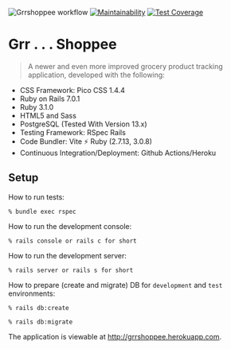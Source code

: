 ![Grrshoppee workflow](https://github.com/tflem/grrshoppee/actions/workflows/grrshoppee.yml/badge.svg)
[![Maintainability](https://api.codeclimate.com/v1/badges/38f303e1c141ae7c797a/maintainability)](https://codeclimate.com/github/tflem/grrshoppee/maintainability)
[![Test Coverage](https://api.codeclimate.com/v1/badges/38f303e1c141ae7c797a/test_coverage)](https://codeclimate.com/github/tflem/grrshoppee/test_coverage)

# Grr . . . Shoppee

> A newer and even more improved grocery product tracking application, developed with the following:

- CSS Framework: Pico CSS 1.4.4
- Ruby on Rails 7.0.1
- Ruby 3.1.0
- HTML5 and Sass
- PostgreSQL (Tested With Version 13.x)
- Testing Framework: RSpec Rails
- Code Bundler: Vite ⚡️ Ruby (2.7.13, 3.0.8)
- Continuous Integration/Deployment: Github Actions/Heroku

## Setup

How to run tests:

```
% bundle exec rspec
```

How to run the development console:

```
% rails console or rails c for short
```

How to run the development server:

```
% rails server or rails s for short
```

How to prepare (create and migrate) DB for `development` and `test` environments:

```
% rails db:create

% rails db:migrate
```

The application is viewable at http://grrshoppee.herokuapp.com.
